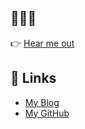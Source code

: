 ## 🚀✨🌝

👉 [Hear me out](https://skymabaranat.github.io/thoughts/blog/)

## 🔗 Links
- [My Blog](https://skymabaranat.github.io/thoughts/blog/)
- [My GitHub](https://github.com/skymabaranat)
